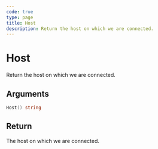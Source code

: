 ```yaml
---
code: true
type: page
title: Host
description: Return the host on which we are connected.
---
```


# Host

Return the host on which we are connected.

## Arguments

```go
Host() string
```

## Return

The host on which we are connected.